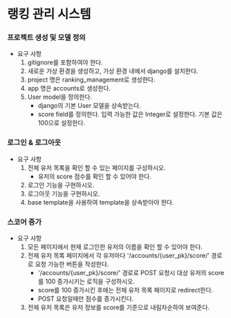 # 랭킹 관리 시스템

### 프로젝트 생성 및 모델 정의
- 요구 사항
  1. gitignore를 포함하여야 한다.
  2. 새로운 가상 환경을 생성하고, 가상 환경 내에서 django를 설치한다.
  3. project 명은 ranking_management로 생성한다.
  4. app 명은 accounts로 생성한다.
  5. User model을 정의한다.
      - django의 기본 User 모델을 상속받는다.
      - score field를 정의한다. 입력 가능한 값은 Integer로 설정한다. 기본 값은 100으로 설정한다.

### 로그인 & 로그아웃
- 요구 사항
  1. 전체 유저 목록을 확인 할 수 있는 페이지를 구성하시오.
      - 유저의 score 점수를 확인 할 수 있어야 한다.
  2. 로그인 기능을 구현하시오.
  3. 로그아웃 기능을 구현하시오.
  4. base template을 사용하여 template을 상속받아야 한다.

### 스코어 증가
- 요구 사항
  1. 모든 페이지에서 현재 로그인한 유저의 이름을 확인 할 수 있어야 한다.
  2. 전체 유저 목록 페이지에서 각 유저마다 '/accounts/{user_pk}/score/' 경로로 요청 가능한 버튼을 작성한다.
      - '/accounts/{user_pk}/score/' 경로로 POST 요청시 대상 유저의 score를 100 증가시키는 로직을 구성하시오.
      - score를 100 증가시킨 후에는 전체 유저 목록 페이지로 redirect한다.
      - POST 요청일때만 점수를 증가시킨다.
  3. 전체 유저 목록은 유저 정보를 score를 기준으로 내림차순하여 보여준다.